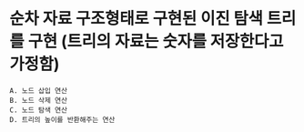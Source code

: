 # 순차 자료 구조형태로 구현된 이진 탐색 트리를 구현 (트리의 자료는 숫자를 저장한다고 가정함)
    A. 노드 삽입 연산
    B. 노드 삭제 연산
    C. 노드 탐색 연산
    D. 트리의 높이를 반환해주는 연산
